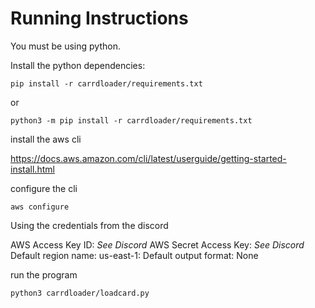 # Running Instructions

You must be using python.

Install the python dependencies:

```console
pip install -r carrdloader/requirements.txt
```
or
```console
python3 -m pip install -r carrdloader/requirements.txt
```
install the aws cli

https://docs.aws.amazon.com/cli/latest/userguide/getting-started-install.html

configure the cli
```console
aws configure
```
Using the credentials from the discord

AWS Access Key ID: *See Discord*
AWS Secret Access Key: *See Discord*
Default region name: us-east-1:
Default output format: None

run the program

```console
python3 carrdloader/loadcard.py
```